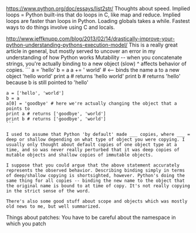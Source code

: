 https://www.python.org/doc/essays/list2str/
    Thoughts about speed.
    Implied loops = Python built-ins that do loops in C, like map and reduce.
    Implied loops are faster than loops in Python.
    Loading globals takes a while. Fastest ways to do things involve using C and locals.

http://www.jeffknupp.com/blog/2013/02/14/drastically-improve-your-python-understanding-pythons-execution-model/
    This is a really great article in general, but mostly served to uncover an error in my understanding of how Python works
    Mutability -- when you concatenate strings, you're actually binding to a new object (slow)
    ^ affects behavior of copies.
    ```
    a = 'hello'
    b = a
    a += ' world' # <-- binds the name a to a new object 'hello world'
    print a # returns 'hello world'
    print b # returns 'hello' because b is still pointed to 'hello'

    a = ['hello', 'world']
    b = a
    a[0] = 'goodbye' # here we're actually changing the object that a points to
    print a # returns ['goodbye', 'world']
    print b # returns ['goodbye', 'world']
    ```

    I used to assume that Python 'by default' made ___ copies, where ___ = deep or shallow depending on what type of object you were copying. I usually only thought about default copies of one object type at a time, and so was never really perturbed that it was deep copies of mutable objects and shallow copies of immutable objects.

    I suppose that you could argue that the above statement accurately represents the observed behavior. Describing binding simply in terms of deep/shallow copying is shortsighted, however. Python's doing the same thing for all copies -- binding the new name to the object that the original name is bound to at time of copy. It's not really copying in the strict sense of the word.

    There's also some good stuff about scope and objects which was mostly old news to me, but well summarized.

Things about patches:
    You have to be careful about the namespace in which you patch
    

